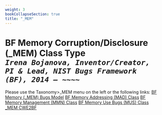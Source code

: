 ```yaml
---
weight: 3
bookCollapseSection: true
title: "_MEM"
---
```


<!-- Google tag (gtag.js) -->
<script async src="https://www.googletagmanager.com/gtag/js?id=G-PJ364XPP9F"></script>
<script>
  window.dataLayer = window.dataLayer || [];
  function gtag(){dataLayer.push(arguments);}
  gtag('js', new Date());

  gtag('config', 'G-PJ364XPP9F');
</script>

# BF Memory Corruption/Disclosure (_MEM) Class Type <br/> _`Irena Bojanova, Inventor/Creator, PI & Lead, NIST Bugs Framework (BF), 2014 – ~~~~`_

Please use the Taxonomy>_MEM menu on the left or the following links:
[BF Memory (_MEM) Bugs Model](/BF/info/bf-classes/_mem/model/) 
[BF Memory Addressing (MAD) Class](/BF/info/bf-classes/_mem/mad/)
[BF Memory Management (MMN) Class](/BF/info/bf-classes/_mem/mmn/)
[BF Memory Use Bugs (MUS) Class](/BF/info/bf-classes/_mem/mus/)
[_MEM CWE2BF](/BF/info/bf-classes/_mem/cwe2bf)